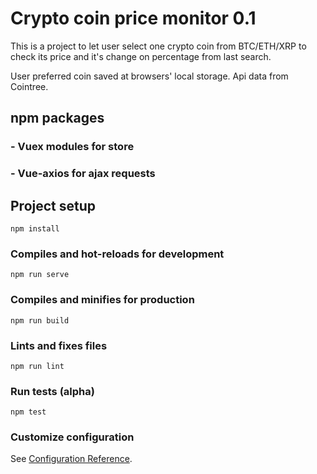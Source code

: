 # Crypto coin price monitor 0.1

This is a project to let user select one crypto coin from BTC/ETH/XRP to check its price and it's change on percentage from last search.

User preferred coin saved at browsers' local storage.
Api data from Cointree.

## npm packages
### - Vuex modules for store
### - Vue-axios for ajax requests

## Project setup
```
npm install
```

### Compiles and hot-reloads for development
```
npm run serve
```

### Compiles and minifies for production
```
npm run build
```

### Lints and fixes files
```
npm run lint
```

### Run tests (alpha)
```
npm test
```

### Customize configuration
See [Configuration Reference](https://cli.vuejs.org/config/).
